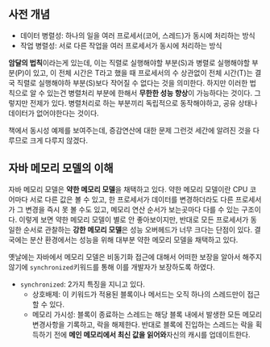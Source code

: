 ## 사전 개념

- 데이터 병렬성: 하나의 일을 여러 프로세서(코어, 스레드)가 동시에 처리하는 방식
- 작업 병렬성: 서로 다른 작업을 여러 프로세서가 동시에 처리하는 방식

**암달의 법칙**이라는게 있는데, 이는 직렬로 실행해야할 부분(S)과 병렬로 실행해야할 부분(P)이 있고, 이 전체 시간은 T라고 했을 때 프로세서의 수 상관없이 전체 시간(T)는 결국 직렬로 실행해야하 부분(S)보다 작어질 수 없다는 것을 의미한다.
하지만 이러한 법칙으로 알 수 있는건 병렬처리 부분에 한해서 **무한한 성능 향상**이 가능하다는 것이다. 그렇지만 전제가 있다. 병렬처리로 하는 부분끼리 독립적으로 동작해야하고, 공유 상태나 데이터가 없어야한다는 것이다. 

책에서 동시성 예제를 보여주는데, 증감연산에 대한 문제 그런것 세간에 알려진 것을 다루므로 크게 다루지 않겠다.

## 자바 메모리 모델의 이해

자바 메모리 모델은 **약한 메모리 모델**을 채택하고 있다. 약한 메모리 모델이란 CPU 코어마다 서로 다른 값은 볼 수 있고, 한 프로세서가 데이터를 변경하더라도 다른 프로세서가 그 변경을 즉시 못 볼 수도 있고, 메모리 연산 순서가 보는곳마다 다를 수 있는 구조이다. 이렇게 보면 약한 메모리 모델이 별로 안 좋아보이지만, 반대로 모든 프로세서가 동일한 순서로 관찰하는 **강한 메모리 모델**은 성능 오버헤드가 너무 크다는 단점이 있다. 결국에는 분산 환경에서는 성능을 위해 대부분 약한 메모리 모델을 채택하고 있다.

옛날에는 자바에서 메모리 모델은 비동기화 접근에 대해서 어떠한 보장을 알아서 해주지 않기에 `synchronized`키워드를 통해 이를 개발자가 보장하도록 하였다.

- `synchronized`: 2가지 특징을 지니고 있다.
    - 상호배제: 이 키워드가 적용된 블록이나 메서드는 오직 하나의 스레드만이 접근할 수 있다.
    - 메모리 가시성: 블록이 종료하는 스레드는 해당 블록 내에서 발생한 모든 메모리 변경사항을 기록하고, 락을 해제한다. 반대로 블록에 진입하는 스레드는 락을 획득하기 전에 **메인 메모리에서 최신 값을 읽어와**자신의 캐시를 업데이트한다.
    